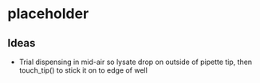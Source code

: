 # placeholder



## Ideas

* Trial dispensing in mid-air so lysate drop on outside of pipette tip, then touch_tip() to stick it on to edge of well
